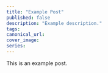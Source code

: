 ```yaml
---
title: "Example Post"
published: false
description: "Example description."
tags:
canonical_url:
cover_image:
series:
---
```


This is an example post.
